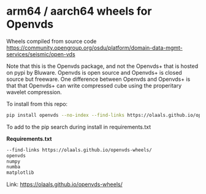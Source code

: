 # arm64 / aarch64 wheels for Openvds

Wheels compiled from source code https://community.opengroup.org/osdu/platform/domain-data-mgmt-services/seismic/open-vds

Note that this is the Openvds package, and not the Openvds+ that is hosted on pypi by Bluware.
Openvds is open source and Openvds+ is closed source but freeware. One difference between Openvds and Openvds+ is that
that Openvds+ can write compressed cube using the properitary wavelet compression.


To install from this repo:
```bash
pip install openvds --no-index --find-links https://olaals.github.io/openvds-wheels/
```


To add to the pip search during install in requirements.txt

**Requirements.txt**
```bash
--find-links https://olaals.github.io/openvds-wheels/
openvds
numpy
numba
matplotlib
```


Link:
https://olaals.github.io/openvds-wheels/
